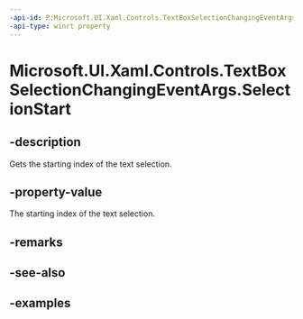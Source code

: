 ```yaml
---
-api-id: P:Microsoft.UI.Xaml.Controls.TextBoxSelectionChangingEventArgs.SelectionStart
-api-type: winrt property
---
```


<!-- Property syntax.
public int SelectionStart { get; }
-->

# Microsoft.UI.Xaml.Controls.TextBoxSelectionChangingEventArgs.SelectionStart

## -description

Gets the starting index of the text selection.

## -property-value

The starting index of the text selection.

## -remarks

## -see-also

## -examples

